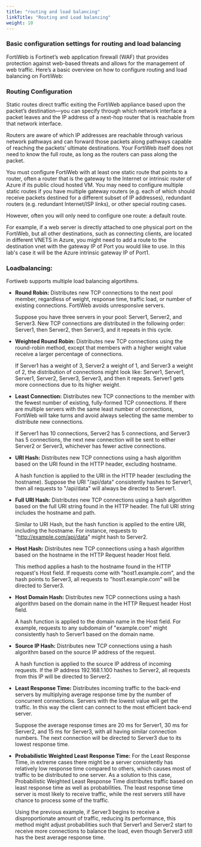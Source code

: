 ```yaml
---
title: "routing and load balancing"
linkTitle: "Routing and Load balancing"
weight: 10
---
```


### Basic configuration settings for routing and load balancing

FortiWeb is Fortinet’s web application firewall (WAF) that provides protection against web-based threats and allows for the management of web traffic. Here’s a basic overview on how to configure routing and load balancing on FortiWeb:

### Routing Configuration

Static routes direct traffic exiting the FortiWeb appliance based upon the packet’s destination—you can specify through which network interface a packet leaves and the IP address of a next-hop router that is reachable from that network interface. 

Routers are aware of which IP addresses are reachable through various network pathways and can forward those packets along pathways capable of reaching the packets’ ultimate destinations. Your FortiWeb itself does not need to know the full route, as long as the routers can pass along the packet. 

You must configure FortiWeb with at least one static route that points to a router, often a router that is the gateway to the Internet or intrinsic router of Azure if its public cloud hosted VM.  You may need to configure multiple static routes if you have multiple gateway routers (e.g. each of which should receive packets destined for a different subset of IP addresses), redundant routers (e.g. redundant Internet/ISP links), or other special routing cases.

However, often you will only need to configure one route: a default route.

For example, if a web server is directly attached to one physical port on the FortiWeb, but all other destinations, such as connecting clients, are located in different VNETS in Azure, you might need to add a route to the destination vnet with the gateway IP of Port you would like to use. In this lab's case it will be the Azure intrinsic gateway IP of Port1. 


### Loadbalancing:

Fortiweb supports multiple load balancing algortihms. 

- **Round Robin:** Distributes new TCP connections to the next pool member, regardless of weight, response time, traffic load, or number of existing connections. FortiWeb avoids unresponsive servers.

    Suppose you have three servers in your pool: Server1, Server2, and Server3. New TCP connections are distributed in the following order: Server1, then Server2, then Server3, and it repeats in this cycle.

- **Weighted Round Robin:** Distributes new TCP connections using the round-robin method, except that members with a higher weight value receive a larger percentage of connections.

    If Server1 has a weight of 3, Server2 a weight of 1, and Server3 a weight of 2, the distribution of connections might look like: Server1, Server1, Server1, Server2, Server3, Server3, and then it repeats. Server1 gets more connections due to its higher weight.


- **Least Connection:** Distributes new TCP connections to the member with the fewest number of existing, fully-formed TCP connections. If there are multiple servers with the same least number of connections, FortiWeb will take turns and avoid always selecting the same member to distribute new connections.

    If Server1 has 10 connections, Server2 has 5 connections, and Server3 has 5 connections, the next new connection will be sent to either Server2 or Server3, whichever has fewer active connections.

- **URI Hash:** Distributes new TCP connections using a hash algorithm based on the URI found in the HTTP header, excluding hostname.

    A hash function is applied to the URI in the HTTP header (excluding the hostname). Suppose the URI "/api/data" consistently hashes to Server1, then all requests to "/api/data" will always be directed to Server1.


- **Full URI Hash:** Distributes new TCP connections using a hash algorithm based on the full URI string found in the HTTP header. The full URI string includes the hostname and path.

    Similar to URI Hash, but the hash function is applied to the entire URI, including the hostname. For instance, requests to "http://example.com/api/data" might hash to Server2.

- **Host Hash:** Distributes new TCP connections using a hash algorithm based on the hostname in the HTTP Request header Host field.

    This method applies a hash to the hostname found in the HTTP request's Host field. If requests come with "host1.example.com", and the hash points to Server3, all requests to "host1.example.com" will be directed to Server3.

- **Host Domain Hash:** Distributes new TCP connections using a hash algorithm based on the domain name in the HTTP Request header Host field.

    A hash function is applied to the domain name in the Host field. For example, requests to any subdomain of "example.com" might consistently hash to Server1 based on the domain name.

- **Source IP Hash:** Distributes new TCP connections using a hash algorithm based on the source IP address of the request.

    A hash function is applied to the source IP address of incoming requests. If the IP address 192.168.1.100 hashes to Server2, all requests from this IP will be directed to Server2.


- **Least Response Time:** Distributes incoming traffic to the back-end servers by multiplying average response time by the number of concurrent connections. Servers with the lowest value will get the traffic. In this way the client can connect to the most efficient back-end server.

    Suppose the average response times are 20 ms for Server1, 30 ms for Server2, and 15 ms for Server3, with all having similar connection numbers. The next connection will be directed to Server3 due to its lowest response time.

- **Probabilistic Weighted Least Response Time:** For the Least Response Time, in extreme cases there might be a server consistently has relatively low response time compared to others, which causes most of traffic to be distributed to one server. As a solution to this case, Probabilistic Weighted Least Response Time distributes traffic based on least response time as well as probabilities. The least response time server is most likely to receive traffic, while the rest servers still have chance to process some of the traffic.

    Using the previous example, if Server3 begins to receive a disproportionate amount of traffic, reducing its performance, this method might adjust probabilities such that Server1 and Server2 start to receive more connections to balance the load, even though Server3 still has the best average response time.